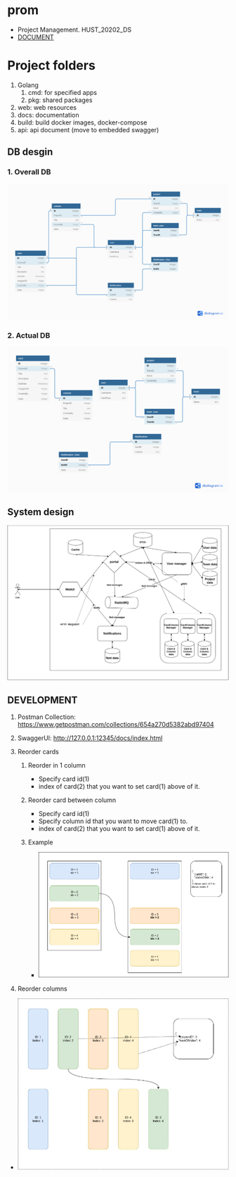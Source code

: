 # prom
- Project Management. HUST_20202_DS
- [DOCUMENT](https://docs.google.com/document/d/1P3y1ooL-uSGomqsTag6MspTsKyCxqANajjhT1v88H7c/edit?usp=sharing)
# Project folders

1. Golang
   1. cmd: for specified apps
   2. pkg: shared packages  
2. web: web resources
3. docs: documentation
4. build: build docker images, docker-compose
5. api: api document (move to embedded swagger) 

## DB desgin
### 1. Overall DB
![DBDesign](docs/dbdiagram/prom_db.png)

### 2. Actual DB

![ActualDB](docs/dbdiagram/prom_db_microservice.png)

## System design

![SystemDesign](docs/drawio/prom_design.png)

## DEVELOPMENT

1. Postman Collection: https://www.getpostman.com/collections/654a270d5382abd97404

2. SwaggerUI: http://127.0.0.1:12345/docs/index.html

3. Reorder cards
   1. Reorder in 1 column
      - Specify card id(1)
      - index of card(2) that you want to set card(1) above of it.
  
   2. Reorder card between column
      - Specify card id(1)
      - Specify column id that you want to move card(1) to.
      - index of card(2) that you want to set card(1) above of it.

   3. Example
      - ![ReorderCardExample](docs/drawio/ReorderCardExp.png)

4. Reorder columns

- ![ReorderColumnExample](docs/drawio/ReorderColumnExp.jpg)
